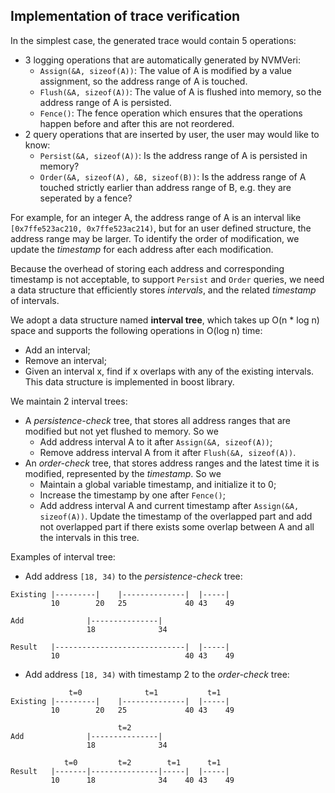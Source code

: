 ## Implementation of trace verification

In the simplest case, the generated trace would contain 5 operations:
* 3 logging operations that are automatically generated by NVMVeri:
	* `Assign(&A, sizeof(A))`: The value of A is modified by a value assignment, so the address range of A is touched.
	* `Flush(&A, sizeof(A))`:	The value of A is flushed into memory, so the address range of A is persisted.
	* `Fence()`: The fence operation which ensures that the operations happen before and after this are not reordered.
* 2 query operations that are inserted by user, the user may would like to know:
	* `Persist(&A, sizeof(A))`: Is the address range of A is persisted in memory?
	* `Order(&A, sizeof(A), &B, sizeof(B))`: Is the address range of A touched strictly earlier than address range of B, e.g. they are seperated by a fence?

For example, for an integer A, the address range of A is an interval like `[0x7ffe523ac210, 0x7ffe523ac214)`, but for an user defined structure, the address range may be larger. To identify the order of modification, we update the *timestamp* for each address after each modification.

Because the overhead of storing each address and corresponding timestamp is not acceptable, to support `Persist` and `Order` queries, we need a data structure that efficiently stores *intervals*, and the related *timestamp* of intervals.

We adopt a data structure named **interval tree**, which takes up O(n \* log n) space and supports the following operations in O(log n) time:
* Add an interval;
* Remove an interval;
* Given an interval x, find if x overlaps with any of the existing intervals.
This data structure is implemented in boost library.

We maintain 2 interval trees:
* A *persistence-check* tree, that stores all address ranges that are modified but not yet flushed to memory. So we
	* Add address interval A to it after `Assign(&A, sizeof(A))`;
	* Remove address interval A from it after `Flush(&A, sizeof(A))`.
* An *order-check* tree, that stores address ranges and the latest time it is modified, represented by the *timestamp*. So we
	* Maintain a global variable timestamp, and initialize it to 0;
	* Increase the timestamp by one after `Fence()`;
	* Add address interval A and current timestamp after `Assign(&A, sizeof(A))`. Update the timestamp of the overlapped part and add not overlapped part if there exists some overlap between A and all the intervals in this tree.
	
Examples of interval tree:
* Add address `[18, 34)` to the *persistence-check* tree:
```
Existing |---------|    |--------------|  |-----|
         10        20   25             40 43    49
		 
Add              |---------------|
                 18              34
				 
Result   |-----------------------------|  |-----|
         10                            40 43    49
```

* Add address `[18, 34)` with timestamp 2 to the *order-check* tree:
```
             t=0              t=1           t=1
Existing |---------|    |--------------|  |-----|
         10        20   25             40 43    49

                        t=2
Add              |---------------|
                 18              34
	
            t=0         t=2        t=1      t=1 	
Result   |-------|---------------|-----|  |-----|
         10      18              34    40 43    49
```
